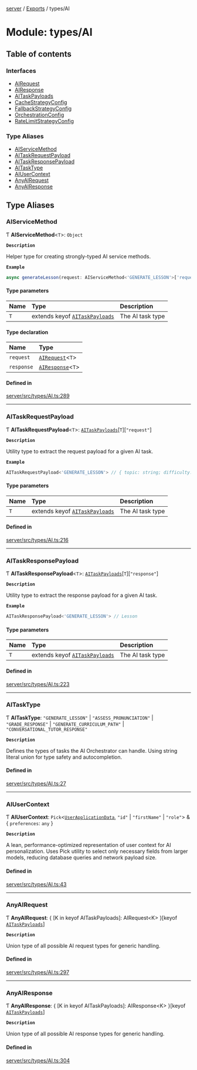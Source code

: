 [server](../README.md) / [Exports](../modules.md) / types/AI

# Module: types/AI

## Table of contents

### Interfaces

- [AIRequest](../interfaces/types_AI.AIRequest.md)
- [AIResponse](../interfaces/types_AI.AIResponse.md)
- [AITaskPayloads](../interfaces/types_AI.AITaskPayloads.md)
- [CacheStrategyConfig](../interfaces/types_AI.CacheStrategyConfig.md)
- [FallbackStrategyConfig](../interfaces/types_AI.FallbackStrategyConfig.md)
- [OrchestrationConfig](../interfaces/types_AI.OrchestrationConfig.md)
- [RateLimitStrategyConfig](../interfaces/types_AI.RateLimitStrategyConfig.md)

### Type Aliases

- [AIServiceMethod](types_AI.md#aiservicemethod)
- [AITaskRequestPayload](types_AI.md#aitaskrequestpayload)
- [AITaskResponsePayload](types_AI.md#aitaskresponsepayload)
- [AITaskType](types_AI.md#aitasktype)
- [AIUserContext](types_AI.md#aiusercontext)
- [AnyAIRequest](types_AI.md#anyairequest)
- [AnyAIResponse](types_AI.md#anyairesponse)

## Type Aliases

### AIServiceMethod

Ƭ **AIServiceMethod**\<`T`\>: `Object`

**`Description`**

Helper type for creating strongly-typed AI service methods.

**`Example`**

```ts
async generateLesson(request: AIServiceMethod<'GENERATE_LESSON'>['request']): Promise<AIServiceMethod<'GENERATE_LESSON'>['response']>
```

#### Type parameters

| Name | Type | Description |
| :------ | :------ | :------ |
| `T` | extends keyof [`AITaskPayloads`](../interfaces/types_AI.AITaskPayloads.md) | The AI task type |

#### Type declaration

| Name | Type |
| :------ | :------ |
| `request` | [`AIRequest`](../interfaces/types_AI.AIRequest.md)\<`T`\> |
| `response` | [`AIResponse`](../interfaces/types_AI.AIResponse.md)\<`T`\> |

#### Defined in

[server/src/types/AI.ts:289](https://github.com/niklas-joh/french-learning-platform/blob/f88c80a984d39a715bd427891d156cc94cff3831/server/src/types/AI.ts#L289)

___

### AITaskRequestPayload

Ƭ **AITaskRequestPayload**\<`T`\>: [`AITaskPayloads`](../interfaces/types_AI.AITaskPayloads.md)[`T`][``"request"``]

**`Description`**

Utility type to extract the request payload for a given AI task.

**`Example`**

```ts
AITaskRequestPayload<'GENERATE_LESSON'> // { topic: string; difficulty: 'beginner' | 'intermediate' | 'advanced'; }
```

#### Type parameters

| Name | Type | Description |
| :------ | :------ | :------ |
| `T` | extends keyof [`AITaskPayloads`](../interfaces/types_AI.AITaskPayloads.md) | The AI task type |

#### Defined in

[server/src/types/AI.ts:216](https://github.com/niklas-joh/french-learning-platform/blob/f88c80a984d39a715bd427891d156cc94cff3831/server/src/types/AI.ts#L216)

___

### AITaskResponsePayload

Ƭ **AITaskResponsePayload**\<`T`\>: [`AITaskPayloads`](../interfaces/types_AI.AITaskPayloads.md)[`T`][``"response"``]

**`Description`**

Utility type to extract the response payload for a given AI task.

**`Example`**

```ts
AITaskResponsePayload<'GENERATE_LESSON'> // Lesson
```

#### Type parameters

| Name | Type | Description |
| :------ | :------ | :------ |
| `T` | extends keyof [`AITaskPayloads`](../interfaces/types_AI.AITaskPayloads.md) | The AI task type |

#### Defined in

[server/src/types/AI.ts:223](https://github.com/niklas-joh/french-learning-platform/blob/f88c80a984d39a715bd427891d156cc94cff3831/server/src/types/AI.ts#L223)

___

### AITaskType

Ƭ **AITaskType**: ``"GENERATE_LESSON"`` \| ``"ASSESS_PRONUNCIATION"`` \| ``"GRADE_RESPONSE"`` \| ``"GENERATE_CURRICULUM_PATH"`` \| ``"CONVERSATIONAL_TUTOR_RESPONSE"``

**`Description`**

Defines the types of tasks the AI Orchestrator can handle.
             Using string literal union for type safety and autocompletion.

#### Defined in

[server/src/types/AI.ts:27](https://github.com/niklas-joh/french-learning-platform/blob/f88c80a984d39a715bd427891d156cc94cff3831/server/src/types/AI.ts#L27)

___

### AIUserContext

Ƭ **AIUserContext**: `Pick`\<[`UserApplicationData`](../interfaces/models_User.UserApplicationData.md), ``"id"`` \| ``"firstName"`` \| ``"role"``\> & \{ `preferences`: `any`  }

**`Description`**

A lean, performance-optimized representation of user context for AI personalization.
             Uses Pick utility to select only necessary fields from larger models,
             reducing database queries and network payload size.

#### Defined in

[server/src/types/AI.ts:43](https://github.com/niklas-joh/french-learning-platform/blob/f88c80a984d39a715bd427891d156cc94cff3831/server/src/types/AI.ts#L43)

___

### AnyAIRequest

Ƭ **AnyAIRequest**: \{ [K in keyof AITaskPayloads]: AIRequest\<K\> }[keyof [`AITaskPayloads`](../interfaces/types_AI.AITaskPayloads.md)]

**`Description`**

Union type of all possible AI request types for generic handling.

#### Defined in

[server/src/types/AI.ts:297](https://github.com/niklas-joh/french-learning-platform/blob/f88c80a984d39a715bd427891d156cc94cff3831/server/src/types/AI.ts#L297)

___

### AnyAIResponse

Ƭ **AnyAIResponse**: \{ [K in keyof AITaskPayloads]: AIResponse\<K\> }[keyof [`AITaskPayloads`](../interfaces/types_AI.AITaskPayloads.md)]

**`Description`**

Union type of all possible AI response types for generic handling.

#### Defined in

[server/src/types/AI.ts:304](https://github.com/niklas-joh/french-learning-platform/blob/f88c80a984d39a715bd427891d156cc94cff3831/server/src/types/AI.ts#L304)
